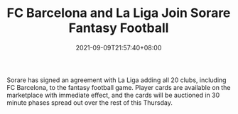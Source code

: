 ﻿---
title: "FC Barcelona and La Liga Join Sorare Fantasy Football"
date: 2021-09-09T21:57:40+08:00
lastmod: 2021-09-09T16:45:40+08:00
draft: false
authors: ["Madge"]
description: "Sorare has signed an agreement with La Liga adding all 20 clubs, including FC Barcelona, to the fantasy football game. Player cards are available on the marketplace with immediate effect, and the cards will be auctioned in 30 minute phases spread out over the rest of this Thursday."
featuredImage: "fc-barcelona-and-la-liga-join-sorare-fantasy-football.png"
tags: ["Strategy Games","Play to Earn"]
categories: ["news"]
news: ["Strategy Games"]
weight: 
lightgallery: true
pinned: false
recommend: false
recommend1: false
---

Sorare has signed an agreement with La Liga adding all 20 clubs, including FC Barcelona, to the fantasy football game. Player cards are available on the marketplace with immediate effect, and the cards will be auctioned in 30 minute phases spread out over the rest of this Thursday.

<!--more-->

